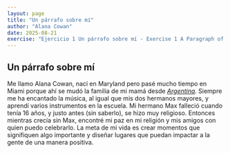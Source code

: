 ```yaml
---
layout: page
title: "Un párrafo sobre mí"
author: "Alana Cowan"
date: 2025-08-21
exercise: "Ejercicio 1 Un párrafo sobre mí - Exercise 1 A Paragraph of Me"
---
```


## Un párrafo sobre mí

Me llamo Alana Cowan, nací en Maryland pero pasé mucho tiempo en Miami porque ahí se mudó la familia de mi mamá desde [*Argentina*](https://en.wikipedia.org/wiki/Argentina). Siempre me ha encantado la música, al igual que mis dos hermanos mayores, y aprendí varios instrumentos en la escuela. Mi hermano Max falleció cuando tenía 16 años, y justo antes (sin saberlo), se hizo muy religioso. Entonces mientras crecía sin Max, encontré mi paz en mi religión y mis amigos con quien puedo celebrarlo. La meta de mi vida es crear momentos que signifiquen algo importante y diseñar lugares que puedan impactar a la gente de una manera positiva.
